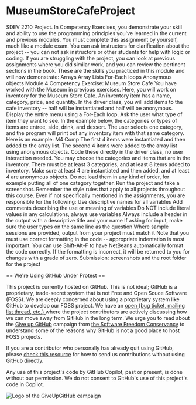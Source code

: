 # MuseumStoreCafeProject
SDEV 2210 Project. In Competency Exercises, you demonstrate your skill and ability to use the programming principles you've learned in the current and previous modules. You must complete this assignment by yourself, much like a module exam. You can ask instructors for clarification about the project -- you can not ask instructors or other students for help with logic or coding. If you are struggling with the project, you can look at previous assignments where you did similar work, and you can review the pertinent sections in the book.  These are the skills you practiced in this module and will now demonstrate:      Arrays     Array Lists     For-Each loops     Anonymous objects  Module 4 Competency Exercise: Museum Store Cafe  You have worked with the Museum in previous exercises. Here, you will work on inventory for the Museum Store Cafe. An inventory item has a name, category, price, and quantity. In the driver class, you will add items to the cafe inventory -- half will be instantiated and half will be anonymous. Display the entire menu using a For-Each loop. Ask the user what type of item they want to see. In the example below, the categories or types of items are entree, side, drink, and dessert. The user selects one category, and the program will print out any inventory item with that same category.  Here is an example:  M4 Comp  The first 4 items were instantiated and then added to the array list. The second 4 items were added to the array list using anonymous objects. Code these directly in the driver class, no user interaction needed.  You may choose the categories and items that are in the inventory. There must be at least 3 categories, and at least 8 items added to inventory. Make sure at least 4 are instantiated and then added, and at least 4 are anonymous objects. Do not load them in any kind of order, for example putting all of one category together.   Run the project and take a screenshot.      Remember the style rules that apply to all projects throughout this course. Even if not specifically mentioned in the assignments, you are responsible for the following:      Use descriptive names for all variables     Add comments describing the use or meaning of variables     Do NOT include literal values in any calculations, always use variables     Always include a header in the output with a descriptive title and your name     If asking for input, make sure the user types on the same line as the question     Where sample sessions are provided, output from your project must match it  Note that you must use correct formatting in the code -- appropriate indentation is most important. You can use Shift-Alt-F to have NetBeans automatically format the code correctly. If the formatting is incorrect, it will be returned to you for changes with a grade of zero.  Submission: screenshots and the root folder for the project


== We're Using GitHub Under Protest ==

This project is currently hosted on GitHub.  This is not ideal; GitHub is a
proprietary, trade-secret system that is not Free and Open Souce Software
(FOSS).  We are deeply concerned about using a proprietary system like GitHub
to develop our FOSS project.  We have an
[open {bug ticket, mailing list thread, etc.} ](INSERT_LINK) where the
project contributors are actively discussing how we can move away from GitHub
in the long term.  We urge you to read about the
[Give up GitHub](https://GiveUpGitHub.org) campaign from
[the Software Freedom Conservancy](https://sfconservancy.org) to understand
some of the reasons why GitHub is not a good place to host FOSS projects.

If you are a contributor who personally has already quit using GitHub, please
[check this resource](INSERT_LINK) for how to send us contributions without
using GitHub directly.

Any use of this project's code by GitHub Copilot, past or present, is done
without our permission.  We do not consent to GitHub's use of this project's
code in Copilot.

![Logo of the GiveUpGitHub campaign](https://sfconservancy.org/img/GiveUpGitHub.png)
